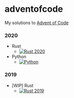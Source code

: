 # adventofcode

My solutions to [Advent of Code](https://adventofcode.com/)

### 2020

- Rust
  - [![Rust 2020](https://github.com/sugyan/adventofcode/actions/workflows/rust_2020.yml/badge.svg)](https://github.com/sugyan/adventofcode/actions/workflows/rust_2020.yml)
- Python
  - [![Python](https://github.com/sugyan/adventofcode/actions/workflows/python.yml/badge.svg)](https://github.com/sugyan/adventofcode/actions/workflows/python.yml)

### 2019

- [WIP] Rust
  - [![Rust 2019](https://github.com/sugyan/adventofcode/actions/workflows/rust_2019.yml/badge.svg)](https://github.com/sugyan/adventofcode/actions/workflows/rust_2019.yml)
